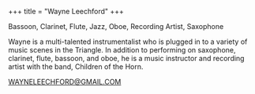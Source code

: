 +++
title = "Wayne Leechford"
+++

Bassoon, Clarinet, Flute, Jazz, Oboe, Recording Artist, Saxophone

<!--more-->

Wayne is a multi-talented instrumentalist who is plugged in to a variety of music scenes in the Triangle. In addition to performing on saxophone, clarinet, flute, bassoon, and oboe, he is a music instructor and recording artist with the band, Children of the Horn.

WAYNELEECHFORD@GMAIL.COM

